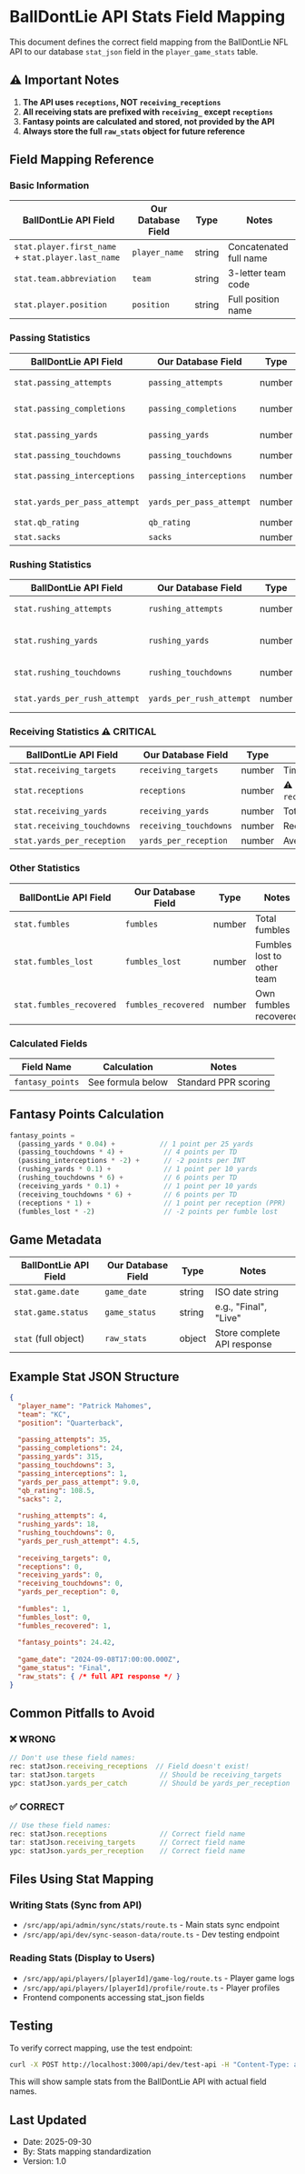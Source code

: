 # BallDontLie API Stats Field Mapping

This document defines the correct field mapping from the BallDontLie NFL API to our database `stat_json` field in the `player_game_stats` table.

## ⚠️ Important Notes

1. **The API uses `receptions`, NOT `receiving_receptions`**
2. **All receiving stats are prefixed with `receiving_` except `receptions`**
3. **Fantasy points are calculated and stored, not provided by the API**
4. **Always store the full `raw_stats` object for future reference**

## Field Mapping Reference

### Basic Information
| BallDontLie API Field | Our Database Field | Type | Notes |
|----------------------|-------------------|------|-------|
| `stat.player.first_name` + `stat.player.last_name` | `player_name` | string | Concatenated full name |
| `stat.team.abbreviation` | `team` | string | 3-letter team code |
| `stat.player.position` | `position` | string | Full position name |

### Passing Statistics
| BallDontLie API Field | Our Database Field | Type | Notes |
|----------------------|-------------------|------|-------|
| `stat.passing_attempts` | `passing_attempts` | number | Total pass attempts |
| `stat.passing_completions` | `passing_completions` | number | Completed passes |
| `stat.passing_yards` | `passing_yards` | number | Total passing yards |
| `stat.passing_touchdowns` | `passing_touchdowns` | number | Passing TDs |
| `stat.passing_interceptions` | `passing_interceptions` | number | Interceptions thrown |
| `stat.yards_per_pass_attempt` | `yards_per_pass_attempt` | number | Average yards/attempt |
| `stat.qb_rating` | `qb_rating` | number | QB rating |
| `stat.sacks` | `sacks` | number | Times sacked |

### Rushing Statistics
| BallDontLie API Field | Our Database Field | Type | Notes |
|----------------------|-------------------|------|-------|
| `stat.rushing_attempts` | `rushing_attempts` | number | Total rush attempts |
| `stat.rushing_yards` | `rushing_yards` | number | Total rushing yards |
| `stat.rushing_touchdowns` | `rushing_touchdowns` | number | Rushing TDs |
| `stat.yards_per_rush_attempt` | `yards_per_rush_attempt` | number | Average yards/carry |

### Receiving Statistics ⚠️ CRITICAL
| BallDontLie API Field | Our Database Field | Type | Notes |
|----------------------|-------------------|------|-------|
| `stat.receiving_targets` | `receiving_targets` | number | Times targeted |
| `stat.receptions` | `receptions` | number | ⚠️ NOT `receiving_receptions`! |
| `stat.receiving_yards` | `receiving_yards` | number | Total receiving yards |
| `stat.receiving_touchdowns` | `receiving_touchdowns` | number | Receiving TDs |
| `stat.yards_per_reception` | `yards_per_reception` | number | Average yards/catch |

### Other Statistics
| BallDontLie API Field | Our Database Field | Type | Notes |
|----------------------|-------------------|------|-------|
| `stat.fumbles` | `fumbles` | number | Total fumbles |
| `stat.fumbles_lost` | `fumbles_lost` | number | Fumbles lost to other team |
| `stat.fumbles_recovered` | `fumbles_recovered` | number | Own fumbles recovered |

### Calculated Fields
| Field Name | Calculation | Notes |
|-----------|------------|-------|
| `fantasy_points` | See formula below | Standard PPR scoring |

## Fantasy Points Calculation

```javascript
fantasy_points = 
  (passing_yards * 0.04) +           // 1 point per 25 yards
  (passing_touchdowns * 4) +          // 4 points per TD
  (passing_interceptions * -2) +      // -2 points per INT
  (rushing_yards * 0.1) +             // 1 point per 10 yards
  (rushing_touchdowns * 6) +          // 6 points per TD
  (receiving_yards * 0.1) +           // 1 point per 10 yards
  (receiving_touchdowns * 6) +        // 6 points per TD
  (receptions * 1) +                  // 1 point per reception (PPR)
  (fumbles_lost * -2)                 // -2 points per fumble lost
```

## Game Metadata
| BallDontLie API Field | Our Database Field | Type | Notes |
|----------------------|-------------------|------|-------|
| `stat.game.date` | `game_date` | string | ISO date string |
| `stat.game.status` | `game_status` | string | e.g., "Final", "Live" |
| `stat` (full object) | `raw_stats` | object | Store complete API response |

## Example Stat JSON Structure

```json
{
  "player_name": "Patrick Mahomes",
  "team": "KC",
  "position": "Quarterback",
  
  "passing_attempts": 35,
  "passing_completions": 24,
  "passing_yards": 315,
  "passing_touchdowns": 3,
  "passing_interceptions": 1,
  "yards_per_pass_attempt": 9.0,
  "qb_rating": 108.5,
  "sacks": 2,
  
  "rushing_attempts": 4,
  "rushing_yards": 18,
  "rushing_touchdowns": 0,
  "yards_per_rush_attempt": 4.5,
  
  "receiving_targets": 0,
  "receptions": 0,
  "receiving_yards": 0,
  "receiving_touchdowns": 0,
  "yards_per_reception": 0,
  
  "fumbles": 1,
  "fumbles_lost": 0,
  "fumbles_recovered": 1,
  
  "fantasy_points": 24.42,
  
  "game_date": "2024-09-08T17:00:00.000Z",
  "game_status": "Final",
  "raw_stats": { /* full API response */ }
}
```

## Common Pitfalls to Avoid

### ❌ WRONG
```javascript
// Don't use these field names:
rec: statJson.receiving_receptions  // Field doesn't exist!
tar: statJson.targets                // Should be receiving_targets
ypc: statJson.yards_per_catch        // Should be yards_per_reception
```

### ✅ CORRECT
```javascript
// Use these field names:
rec: statJson.receptions             // Correct field name
tar: statJson.receiving_targets      // Correct field name
ypc: statJson.yards_per_reception    // Correct field name
```

## Files Using Stat Mapping

### Writing Stats (Sync from API)
- `/src/app/api/admin/sync/stats/route.ts` - Main stats sync endpoint
- `/src/app/api/dev/sync-season-data/route.ts` - Dev testing endpoint

### Reading Stats (Display to Users)
- `/src/app/api/players/[playerId]/game-log/route.ts` - Player game logs
- `/src/app/api/players/[playerId]/profile/route.ts` - Player profiles
- Frontend components accessing stat_json fields

## Testing

To verify correct mapping, use the test endpoint:
```bash
curl -X POST http://localhost:3000/api/dev/test-api -H "Content-Type: application/json"
```

This will show sample stats from the BallDontLie API with actual field names.

## Last Updated
- Date: 2025-09-30
- By: Stats mapping standardization
- Version: 1.0

